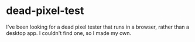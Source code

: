 # dead-pixel-test
I've been looking for a dead pixel tester that runs in a browser, rather than a desktop app. I couldn't find one, so I made my own.
